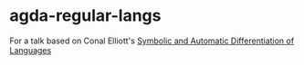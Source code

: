 # agda-regular-langs

For a talk based on Conal Elliott's [Symbolic and Automatic Differentiation of Languages](http://conal.net/papers/language-derivatives/)


